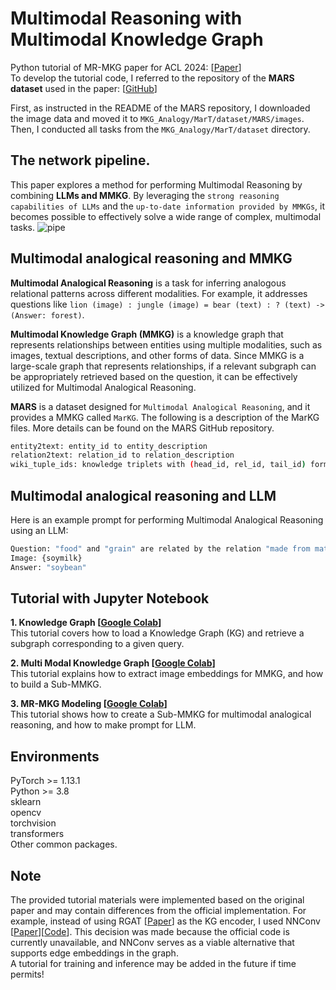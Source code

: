 # Multimodal Reasoning with Multimodal Knowledge Graph
Python tutorial of MR-MKG paper for ACL 2024: [[Paper](https://aclanthology.org/2024.acl-long.579/)]  
To develop the tutorial code, I referred to the repository of the **MARS dataset** used in the paper: [[GitHub](https://github.com/zjunlp/MKG_Analogy)]

First, as instructed in the README of the MARS repository, I downloaded the image data and moved it to ```MKG_Analogy/MarT/dataset/MARS/images```. Then, I conducted all tasks from the ```MKG_Analogy/MarT/dataset``` directory.

## The network pipeline.  
This paper explores a method for performing Multimodal Reasoning by combining **LLMs and MMKG**. By leveraging the ```strong reasoning capabilities of LLMs``` and the ```up-to-date information provided by MMKGs```, it becomes possible to effectively solve a wide range of complex, multimodal tasks.
![pipe](https://github.com/user-attachments/assets/6b19a6d2-d6b2-4c8b-bc0c-5ba51cc728a6)

## Multimodal analogical reasoning and MMKG
**Multimodal Analogical Reasoning** is a task for inferring analogous relational patterns across different modalities. For example, it addresses questions like ```lion (image) : jungle (image) = bear (text) : ? (text) -> (Answer: forest)```. 

**Multimodal Knowledge Graph (MMKG)** is a knowledge graph that represents relationships between entities using multiple modalities, such as images, textual descriptions, and other forms of data.
Since MMKG is a large-scale graph that represents relationships, if a relevant subgraph can be appropriately retrieved based on the question, it can be effectively utilized for Multimodal Analogical Reasoning.

**MARS** is a dataset designed for ```Multimodal Analogical Reasoning```, and it provides a MMKG called ```MarKG```. The following is a description of the MarKG files. More details can be found on the MARS GitHub repository.
```bash
entity2text: entity_id to entity_description
relation2text: relation_id to relation_description
wiki_tuple_ids: knowledge triplets with (head_id, rel_id, tail_id) format
```

## Multimodal analogical reasoning and LLM
Here is an example prompt for performing Multimodal Analogical Reasoning using an LLM:
```bash
Question: "food" and "grain" are related by the relation "made from material". Considering a similar relationship, what is the text that has a same relation with the given image?
Image: {soymilk}
Answer: "soybean"
```

## Tutorial with Jupyter Notebook
**1. Knowledge Graph [[Google Colab](https://colab.research.google.com/drive/1om31YdESmQ4OG3c-gK_Q7XQeSI_O28nI?usp=sharing)]**  
This tutorial covers how to load a Knowledge Graph (KG) and retrieve a subgraph corresponding to a given query.
   
**2. Multi Modal Knowledge Graph [[Google Colab](https://colab.research.google.com/drive/15gxlp1H1hKy9fEdoUi4A_LHcvh6PUuUK?usp=sharing)]**  
This tutorial explains how to extract image embeddings for MMKG, and how to build a Sub-MMKG.
   
**3. MR-MKG Modeling [[Google Colab](https://colab.research.google.com/drive/1kZnB-EZx16pvCCGJ5PZb5Bv8EnVcqtWe?usp=sharing)]**  
This tutorial shows how to create a Sub-MMKG for multimodal analogical reasoning, and how to make prompt for LLM.

## Environments  
PyTorch >= 1.13.1  
Python >= 3.8  
sklearn  
opencv  
torchvision  
transformers  
Other common packages.

## Note
The provided tutorial materials were implemented based on the original paper and may contain differences from the official implementation. For example, instead of using RGAT [[Paper](https://aclanthology.org/2020.emnlp-main.597/)] as the KG encoder, I used NNConv [[Paper](https://arxiv.org/abs/1704.01212)][[Code](https://pytorch-geometric.readthedocs.io/en/2.6.0/generated/torch_geometric.nn.conv.NNConv.html)]. This decision was made because the official code is currently unavailable, and NNConv serves as a viable alternative that supports edge embeddings in the graph.  
A tutorial for training and inference may be added in the future if time permits!
